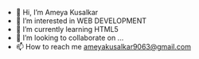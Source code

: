 - 👋 Hi, I’m Ameya Kusalkar
- 👀 I’m interested in WEB DEVELOPMENT
- 🌱 I’m currently learning HTML5
- 💞️ I’m looking to collaborate on ...
- 📫 How to reach me ameyakusalkar9063@gmail.com

<!---
Ameyak07/Ameyak07 is a ✨ special ✨ repository because its `README.md` (this file) appears on your GitHub profile.
You can click the Preview link to take a look at your changes.
--->
